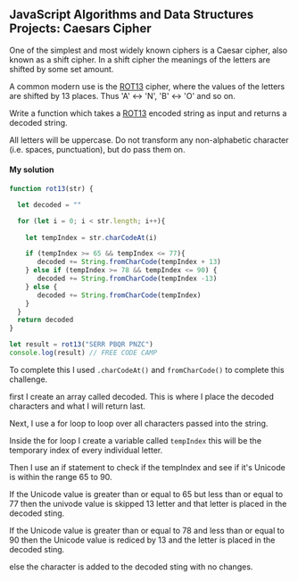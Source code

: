 ## JavaScript Algorithms and Data Structures Projects: Caesars Cipher

One of the simplest and most widely known ciphers is a Caesar cipher, also known as a shift cipher. In a shift cipher the meanings of the letters are shifted by some set amount.

A common modern use is the [ROT13](https://en.wikipedia.org/wiki/ROT13) cipher, where the values of the letters are shifted by 13 places. Thus 'A' ↔ 'N', 'B' ↔ 'O' and so on.

Write a function which takes a [ROT13](https://en.wikipedia.org/wiki/ROT13) encoded string as input and returns a decoded string.

All letters will be uppercase. Do not transform any non-alphabetic character (i.e. spaces, punctuation), but do pass them on.

#### My solution 

`````javascript
function rot13(str) {

  let decoded = ""

  for (let i = 0; i < str.length; i++){
    
    let tempIndex = str.charCodeAt(i)

    if (tempIndex >= 65 && tempIndex <= 77){
       decoded += String.fromCharCode(tempIndex + 13)
    } else if (tempIndex >= 78 && tempIndex <= 90) {
       decoded += String.fromCharCode(tempIndex -13)
    } else { 
       decoded += String.fromCharCode(tempIndex)
    }
  }
  return decoded
}

let result = rot13("SERR PBQR PNZC")
console.log(result) // FREE CODE CAMP
`````

To complete this I used `.charCodeAt()` and `fromCharCode()` to complete this challenge. 



first I create an array called decoded. This is where I place the decoded characters and what I will return last. 

Next, I use a for loop to loop over all characters passed into the string. 

Inside the for loop I create a variable called `tempIndex` this will be the temporary index of every individual letter.  

Then I use an if statement to check if the tempIndex and see if it's Unicode is within the range 65 to 90.

If the Unicode value is greater than or equal to 65 but less than or equal to 77 then the univode value is skipped 13 letter and that letter is placed in the decoded sting. 

If the Unicode value is greater than or equal to 78 and less than or equal to 90 then the Unicode value is rediced by 13 and the letter is placed in the decoded sting. 

else the character is added to the decoded sting with no changes. 

